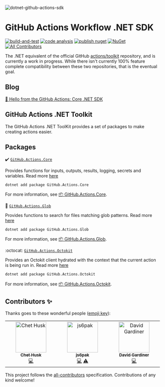 <!-- https://socialify.git.ci/IEvangelist/dotnet-github-actions-sdk?description=1&font=Rokkitt&language=1&name=1&owner=1&pattern=Plus&theme=Dark -->

![dotnet-github-actions-sdk](https://socialify.git.ci/IEvangelist/dotnet-github-actions-sdk/image?description=1&font=Rokkitt&language=1&name=1&owner=1&pattern=Plus&theme=Dark)

# GitHub Actions Workflow .NET SDK

[![build-and-test](https://github.com/IEvangelist/dotnet-github-actions-sdk/actions/workflows/build-and-test.yml/badge.svg)](https://github.com/IEvangelist/dotnet-github-actions-sdk/actions/workflows/build-and-test.yml)
[![code analysis](https://github.com/IEvangelist/dotnet-github-actions-sdk/actions/workflows/codeql-analysis.yml/badge.svg)](https://github.com/IEvangelist/dotnet-github-actions-sdk/actions/workflows/codeql-analysis.yml)
[![publish nuget](https://github.com/IEvangelist/dotnet-github-actions-sdk/actions/workflows/publish.yml/badge.svg)](https://github.com/IEvangelist/dotnet-github-actions-sdk/actions/workflows/publish.yml)
[![NuGet](https://img.shields.io/nuget/v/GitHub.Actions.Core.svg?style=flat)](https://www.nuget.org/packages/GitHub.Actions.Core) <!-- ALL-CONTRIBUTORS-BADGE:START - Do not remove or modify this section -->
[![All Contributors](https://img.shields.io/badge/all_contributors-3-orange.svg?style=flat-square)](#contributors-)
<!-- ALL-CONTRIBUTORS-BADGE:END -->

The .NET equivalent of the official GitHub [actions/toolkit](https://github.com/actions/toolkit) repository, and is currently a work in progress. While there isn't currently 100% feature complete compatibility between these two repositories, that is the eventual goal.

## Blog

[🔗 Hello from the GitHub Actions: Core .NET SDK](https://davidpine.net/blog/github-actions-sdk)

## GitHub Actions .NET Toolkit

The GitHub Actions .NET ToolKit provides a set of packages to make creating actions easier.

## Packages

:heavy_check_mark: [`GitHub.Actions.Core`](src/Actions.Core)

Provides functions for inputs, outputs, results, logging, secrets and variables. Read more [here](src/Actions.Core)

```
dotnet add package GitHub.Actions.Core
```

For more information, see [📦 GitHub.Actions.Core](https://www.nuget.org/packages/GitHub.Actions.Core).

:ice_cream: [`GitHub.Actions.Glob`](src/Actions.Glob)

Provides functions to search for files matching glob patterns. Read more [here](src/Actions.Glob)

```
dotnet add package GitHub.Actions.Glob
```

For more information, see [📦 GitHub.Actions.Glob](https://www.nuget.org/packages/GitHub.Actions.Glob).

<!--

:pencil2: [`GitHub.Actions.IO`](src/Actions.IO)

Provides disk i/o functions like cp, mv, rmRF, which etc. Read more [here](src/Actions.IO)

```
dotnet add package GitHub.Actions.IO
```

For more information, see [📦 GitHub.Actions.IO](https://www.nuget.org/packages/GitHub.Actions.IO).

-->

:octocat: [`GitHub.Actions.Octokit`](src/Actions.Octokit)

Provides an Octokit client hydrated with the context that the current action is being run in. Read more [here](src/Actions.Octokit)

```bash
dotnet add package GitHub.Actions.Octokit
```

For more information, see [📦 GitHub.Actions.Octokit](https://www.nuget.org/packages/GitHub.Actions.Octokit).
## Contributors ✨

Thanks goes to these wonderful people ([emoji key](https://allcontributors.org/docs/en/emoji-key)):

<!-- ALL-CONTRIBUTORS-LIST:START - Do not remove or modify this section -->
<!-- prettier-ignore-start -->
<!-- markdownlint-disable -->
<table>
  <tbody>
    <tr>
      <td align="center" valign="top" width="14.28%"><a href="http://www.chethusk.com"><img src="https://avatars.githubusercontent.com/u/573979?v=4?s=100" width="100px;" alt="Chet Husk"/><br /><sub><b>Chet Husk</b></sub></a><br /><a href="https://github.com/IEvangelist/dotnet-github-actions-sdk/commits?author=baronfel" title="Code">💻</a></td>
      <td align="center" valign="top" width="14.28%"><a href="https://github.com/js6pak"><img src="https://avatars.githubusercontent.com/u/35262707?v=4?s=100" width="100px;" alt="js6pak"/><br /><sub><b>js6pak</b></sub></a><br /><a href="https://github.com/IEvangelist/dotnet-github-actions-sdk/commits?author=js6pak" title="Code">💻</a> <a href="https://github.com/IEvangelist/dotnet-github-actions-sdk/commits?author=js6pak" title="Tests">⚠️</a></td>
      <td align="center" valign="top" width="14.28%"><a href="https://david.gardiner.net.au"><img src="https://avatars.githubusercontent.com/u/384747?v=4?s=100" width="100px;" alt="David Gardiner"/><br /><sub><b>David Gardiner</b></sub></a><br /><a href="https://github.com/IEvangelist/dotnet-github-actions-sdk/commits?author=flcdrg" title="Code">💻</a></td>
    </tr>
  </tbody>
</table>

<!-- markdownlint-restore -->
<!-- prettier-ignore-end -->

<!-- ALL-CONTRIBUTORS-LIST:END -->

This project follows the [all-contributors](https://github.com/all-contributors/all-contributors) specification. Contributions of any kind welcome!
